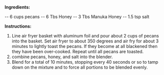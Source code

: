 **Ingredients:**

 -- 6 cups pecans
 -- 6 Tbs Honey
 -- 3 Tbs Manuka Honey
 -- 1.5 tsp salt

**Instructions:**
1. Line air fryer basket with aluminum foil and pour about 2 cups of pecans into the basket.
   Set air fryer to about 350 degrees and air fry for about 3 minutes to lightly toast the pecans.
   If they become at all blackened then they have been over-cooked.  Repeat until all pecans are toasted.
1. combine pecans, honey, and salt into the blender.
1. Blend for a total of 10 minutes, stopping every 40 seconds or so to tamp down on the mixture and to force
   all portions to be blended evenly.
